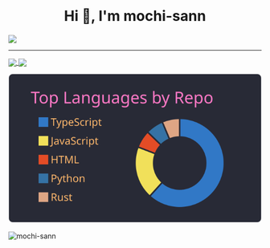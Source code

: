 <!-- <img src="https://raw.githubusercontent.com/mochi-sann/mochi-sann/master/This%20is%20Mochi_%E3%82%A2%E3%83%BC%E3%83%88%E3%83%9C%E3%83%BC%E3%83%89%201.png">
<hr> -->


<!-- <h1 align="center">Hi 👋, I'm Mochi</h1> -->
<br>
<h1 align="center">Hi 👋, I'm mochi-sann</h1>
<p align="left">
 
<img align="center" src="https://komarev.com/ghpvc/?username=mochi-sann" />
<hr>
<!-- 
![](https://card.mochisann.net/api/top-langs/?username=mochi-sann&count_private=true&theme=dracula&show_icons=true&cache_seconds=10000&include_all_commits=true&layout=&card_width=)
<br> -->

<a href="https://github.com/anuraghazra/github-readme-stats">
  <img align="center" src="https://card.mochisann.net/api/top-langs/?username=mochi-sann&count_private=true&theme=dracula&show_icons=true&cache_seconds=10000&include_all_commits=true&layout=compact&card_width=250&langs_count=9&hide=ruby" />
</a>
<a href="https://github.com/anuraghazra/convoychat">
  <img align="center" src="https://card.mochisann.net/api?username=mochi-sann&count_private=true&theme=dracula&show_icons=true&cache_seconds=10000&include_all_commits=true" />
</a>


<!--  ![](https://card.mochisann.net/api/top-langs/?username=mochi-sann&count_private=true&theme=dracula&show_icons=true&cache_seconds=10000&include_all_commits=true&layout=compact&card_width=250&langs_count=9&hide=ruby)
![](https://card.mochisann.net/api?username=mochi-sann&count_private=true&theme=dracula&show_icons=true&cache_seconds=10000&include_all_commits=true) -->
<!-- <img align="left" src="https://card.mochisann.net/api?username=mochi-sann&count_private=true&theme=dracula&show_icons=true&cache_seconds=10000" /> -->

<!-- <hr> -->
[![](https://raw.githubusercontent.com/mochi-sann/mochi-sann/master/profile-summary-card-output/dracula/1-repos-per-language.svg)](https://github.com/vn7n24fzkq/github-profile-summary-cards)











<p><img align="center" src="https://github-readme-streak-stats.herokuapp.com/?user=mochi-sann&" alt="mochi-sann" /></p>










